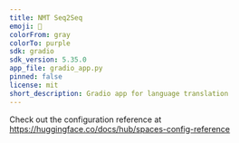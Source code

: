 ```yaml
---
title: NMT Seq2Seq
emoji: 👀
colorFrom: gray
colorTo: purple
sdk: gradio
sdk_version: 5.35.0
app_file: gradio_app.py
pinned: false
license: mit
short_description: Gradio app for language translation
---
```


Check out the configuration reference at https://huggingface.co/docs/hub/spaces-config-reference
